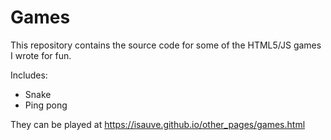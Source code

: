 # Games

This repository contains the source code for some of the HTML5/JS games I wrote for fun.

Includes:
- Snake
- Ping pong

They can be played at https://isauve.github.io/other_pages/games.html
